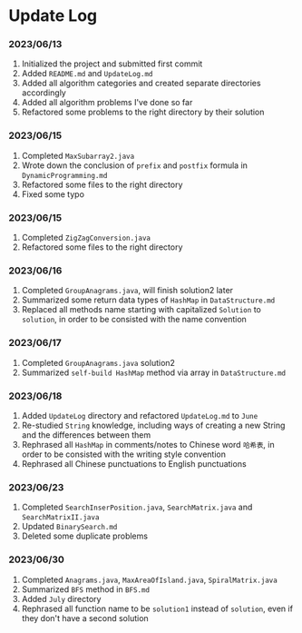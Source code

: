 # Update Log
### 2023/06/13
1. Initialized the project and submitted first commit
2. Added `README.md` and `UpdateLog.md`
3. Added all algorithm categories and created separate directories accordingly
4. Added all algorithm problems I've done so far
5. Refactored some problems to the right directory by their solution
### 2023/06/15
1. Completed `MaxSubarray2.java`
2. Wrote down the conclusion of `prefix` and `postfix` formula in `DynamicProgramming.md`
3. Refactored some files to the right directory
4. Fixed some typo
### 2023/06/15
1. Completed `ZigZagConversion.java`
2. Refactored some files to the right directory
### 2023/06/16
1. Completed `GroupAnagrams.java`, will finish solution2 later
2. Summarized some return data types of `HashMap` in `DataStructure.md`
3. Replaced all methods name starting with capitalized `Solution` to `solution`, in order to be consisted with the name convention
### 2023/06/17
1. Completed `GroupAnagrams.java` solution2
2. Summarized `self-build HashMap` method via array in `DataStructure.md`
### 2023/06/18
1. Added `UpdateLog` directory and refactored `UpdateLog.md` to `June`
2. Re-studied `String` knowledge, including ways of creating a new String and the differences between them
3. Rephrased all `HashMap` in comments/notes to Chinese word `哈希表`, in order to be consisted with the writing style convention
4. Rephrased all Chinese punctuations to English punctuations
### 2023/06/23
1. Completed `SearchInserPosition.java`, `SearchMatrix.java` and `SearchMatrixII.java`
2. Updated `BinarySearch.md`
3. Deleted some duplicate problems
### 2023/06/30
1. Completed `Anagrams.java`, `MaxAreaOfIsland.java`, `SpiralMatrix.java`
2. Summarized `BFS` method in `BFS.md`
3. Added `July` directory
4. Rephrased all function name to be `solution1` instead of `solution`, even if they don't have a second solution
